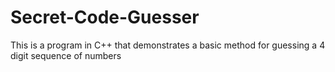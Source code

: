 # Secret-Code-Guesser
This is a program in C++ that demonstrates a basic method for guessing a 4 digit sequence of numbers
